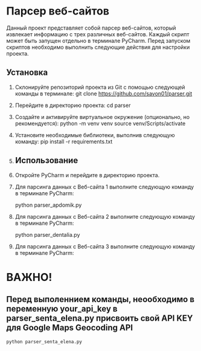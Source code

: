 # Парсер веб-сайтов

Данный проект представляет собой парсер веб-сайтов, который извлекает информацию с трех различных веб-сайтов. Каждый скрипт может быть запущен отдельно в терминале PyCharm. Перед запуском скриптов необходимо выполнить следующие действия для настройки проекта.

## Установка

1. Склонируйте репозиторий проекта из Git с помощью следующей команды в терминале:
    git clone https://github.com/savon01/parser.git
2. Перейдите в директорию проекта:
    cd parser
3. Создайте и активируйте виртуальное окружение (опционально, но рекомендуется):
    python -m venv venv
    source venv/Scripts/activate
4. Установите необходимые библиотеки, выполнив следующую команду:
    pip install -r requirements.txt
5. ## Использование

1. Откройте PyCharm и перейдите в директорию проекта.

2. Для парсинга данных с Веб-сайта 1 выполните следующую команду в терминале PyCharm:

    python parser_apdomik.py


3.  Для парсинга данных с Веб-сайта 2 выполните следующую команду в терминале PyCharm:

    python parser_dentalia.py



4. Для парсинга данных с Веб-сайта 3 выполните следующую команду в терминале PyCharm:
# ВАЖНО!
## Перед выполеннием команды, неообходимо в переменную your_api_key в parser_senta_elena.py присвоить свой API KEY для Google Maps Geocoding API
    python parser_senta_elena.py
